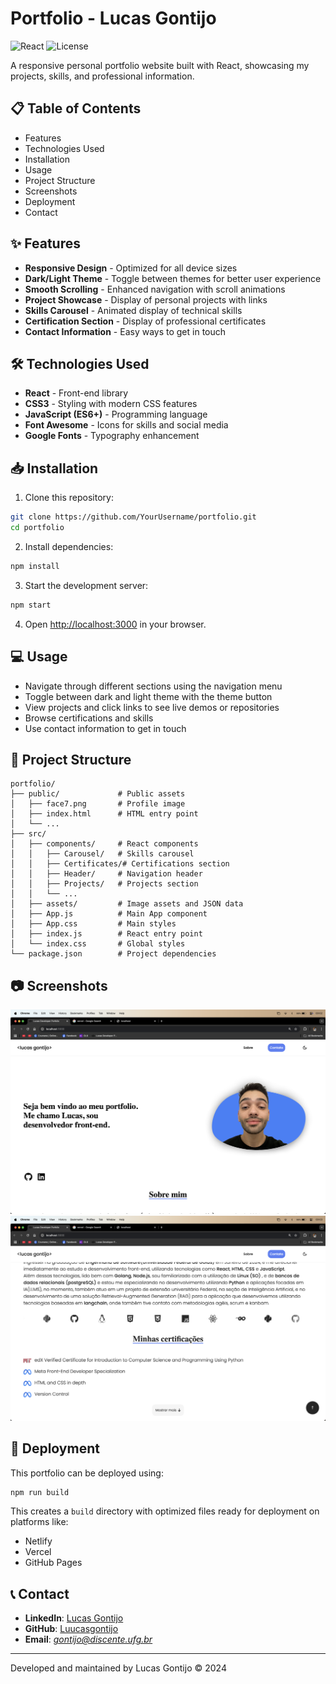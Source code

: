 # Portfolio - Lucas Gontijo

![React](https://img.shields.io/badge/React-18.3.1-blue)
![License](https://img.shields.io/badge/License-MIT-green)

A responsive personal portfolio website built with React, showcasing my projects, skills, and professional information.

## 📋 Table of Contents

- Features
- Technologies Used
- Installation
- Usage
- Project Structure
- Screenshots
- Deployment
- Contact

## ✨ Features

- **Responsive Design** - Optimized for all device sizes
- **Dark/Light Theme** - Toggle between themes for better user experience
- **Smooth Scrolling** - Enhanced navigation with scroll animations
- **Project Showcase** - Display of personal projects with links
- **Skills Carousel** - Animated display of technical skills
- **Certification Section** - Display of professional certificates
- **Contact Information** - Easy ways to get in touch

## 🛠️ Technologies Used

- **React** - Front-end library
- **CSS3** - Styling with modern CSS features
- **JavaScript (ES6+)** - Programming language
- **Font Awesome** - Icons for skills and social media
- **Google Fonts** - Typography enhancement

## 📥 Installation

1. Clone this repository:
```bash
git clone https://github.com/YourUsername/portfolio.git
cd portfolio
```

2. Install dependencies:
```bash
npm install
```

3. Start the development server:
```bash
npm start
```

4. Open [http://localhost:3000](http://localhost:3000) in your browser.

## 💻 Usage

- Navigate through different sections using the navigation menu
- Toggle between dark and light theme with the theme button
- View projects and click links to see live demos or repositories
- Browse certifications and skills
- Use contact information to get in touch

## 📁 Project Structure

```
portfolio/
├── public/             # Public assets
│   ├── face7.png       # Profile image
│   ├── index.html      # HTML entry point
│   └── ...
├── src/
│   ├── components/     # React components
│   │   ├── Carousel/   # Skills carousel
│   │   ├── Certificates/# Certifications section
│   │   ├── Header/     # Navigation header
│   │   ├── Projects/   # Projects section
│   │   └── ...
│   ├── assets/         # Image assets and JSON data
│   ├── App.js          # Main App component
│   ├── App.css         # Main styles
│   ├── index.js        # React entry point
│   └── index.css       # Global styles
└── package.json        # Project dependencies
```

## 📷 Screenshots

![HOME PAGE](<Screenshot 2025-03-16 at 00.02.58.png>)
![BIO](<Screenshot 2025-03-16 at 00.03.19.png>)
## 🚀 Deployment

This portfolio can be deployed using:

```bash
npm run build
```

This creates a `build` directory with optimized files ready for deployment on platforms like:
- Netlify
- Vercel
- GitHub Pages

## 📞 Contact

- **LinkedIn**: [Lucas Gontijo](https://www.linkedin.com/in/lucas-gontijo-6887b92b3/)
- **GitHub**: [Luucasgontijo](https://github.com/Luucasgontijo)
- **Email**: *gontijo@discente.ufg.br*

---

Developed and maintained by Lucas Gontijo &copy; 2024
